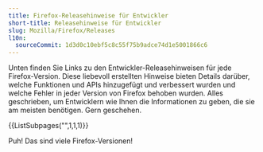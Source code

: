 ```yaml
---
title: Firefox-Releasehinweise für Entwickler
short-title: Releasehinweise für Entwickler
slug: Mozilla/Firefox/Releases
l10n:
  sourceCommit: 1d3d0c10ebf5c8c55f75b9adce74d1e5001866c6
---
```


Unten finden Sie Links zu den Entwickler-Releasehinweisen für jede Firefox-Version. Diese liebevoll erstellten Hinweise bieten Details darüber, welche Funktionen und APIs hinzugefügt und verbessert wurden und welche Fehler in jeder Version von Firefox behoben wurden. Alles geschrieben, um Entwicklern wie Ihnen die Informationen zu geben, die sie am meisten benötigen. Gern geschehen.

{{ListSubpages("",1,1,1)}}

Puh! Das sind viele Firefox-Versionen!
